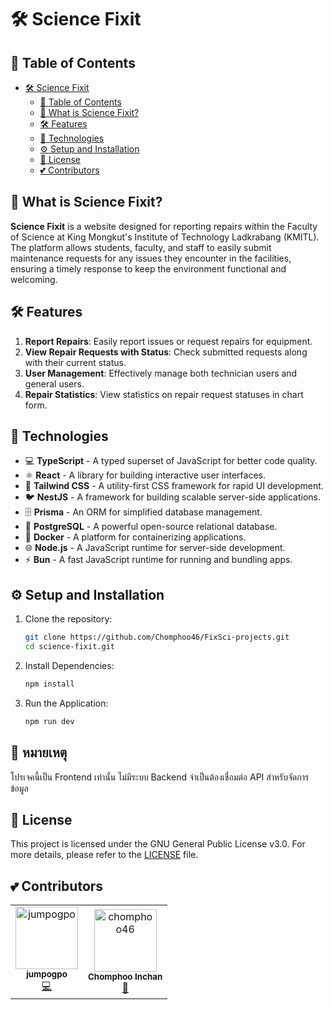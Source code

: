 # 🛠️ Science Fixit

## 🏓 Table of Contents

- [🛠️ Science Fixit](#️-science-fixit)
  - [🏓 Table of Contents](#-table-of-contents)
  - [🤔 What is Science Fixit?](#-what-is-science-fixit)
  - [🛠️ Features](#️-features)
  - [🚀 Technologies](#-technologies)
  - [⚙️ Setup and Installation](#️-setup-and-installation)
  - [📝 License](#-license)
  - [💕 Contributors](#-contributors)

## 🤔 What is Science Fixit?

**Science Fixit** is a website designed for reporting repairs within the Faculty of Science at King Mongkut's Institute of Technology Ladkrabang (KMITL). The platform allows students, faculty, and staff to easily submit maintenance requests for any issues they encounter in the facilities, ensuring a timely response to keep the environment functional and welcoming.

## 🛠️ Features

1. **Report Repairs**: Easily report issues or request repairs for equipment.
2. **View Repair Requests with Status**: Check submitted requests along with their current status.
3. **User Management**: Effectively manage both technician users and general users.
4. **Repair Statistics**: View statistics on repair request statuses in chart form.

## 🚀 Technologies

- 💻 **TypeScript** - A typed superset of JavaScript for better code quality.
- ⚛️ **React** - A library for building interactive user interfaces.
- 🎨 **Tailwind CSS** - A utility-first CSS framework for rapid UI development.
- 🐦 **NestJS** - A framework for building scalable server-side applications.
- 🗄️ **Prisma** - An ORM for simplified database management.
- 🐘 **PostgreSQL** - A powerful open-source relational database.
- 🐳 **Docker** - A platform for containerizing applications.
- 🌐 **Node.js** - A JavaScript runtime for server-side development.
- ⚡ **Bun** - A fast JavaScript runtime for running and bundling apps.

## ⚙️ Setup and Installation

1. Clone the repository:

   ```bash
   git clone https://github.com/Chomphoo46/FixSci-projects.git
   cd science-fixit.git
   ```
2. Install Dependencies:
   ```bash
   npm install
   ```
3. Run the Application:
   ```bash
   npm run dev
   ```
## 📌 หมายเหตุ
โปรเจคนี้เป็น Frontend เท่านั้น ไม่มีระบบ Backend
จำเป็นต้องเชื่อมต่อ API สำหรับจัดการข้อมูล

## 📝 License

This project is licensed under the GNU General Public License v3.0. For more details, please refer to the [LICENSE](LICENSE) file.

## 💕 Contributors

<table>
  <tr>
    <td align="center">
      <a href="https://github.com/jumpogpo">
        <img src="https://avatars.githubusercontent.com/u/14148557?v=4" width="100px;" alt="jumpogpo"/>
        <br />
        <sub><b>jumpogpo</b></sub>
      </a>
      <br />
      <a title="Backend Developer" href="https://github.com/jumpogpo">💻</a>
    </td>
    <td align="center">
      <a href="https://github.com/chomphoo46">
        <img src="https://avatars.githubusercontent.com/u/140147946?v=4" width="100px;" alt="chomphoo46"/>
        <br />
        <sub><b>Chomphoo Inchan</b></sub>
      </a>
      <br />
      <a title="Frontend Developer" href="https://github.com/chomphoo46">🎨</a>
    </td>
  </tr>
</table>
